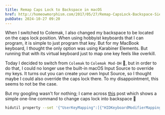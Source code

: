 ```yaml
---
title: Remap Caps Lock to Backspace in macOS
href: http://homeowmorphism.com/2017/05/27/Remap-CapsLock-Backspace-Sierra
pubDate: 2024-10-27 09:20
---
```


When I switched to Colemak, I also changed my backspace to be located on the caps lock position. When using hobbyist keyboards that I can program, it is simple to just program that key. But for my MacBook keyboard, I thought the only option was using Karabiner Elements. But running that with its virtual keyboard just to map one key feels like overkill.

Today I decided to switch from `Colemak` to `Colemak Mod-DH` 🫣, but in order to do that, I could no longer use the built-in macOS Input Source to override my keys. It turns out you can create your own Input Source, so I thought maybe I could also override the caps lock there. To my disappointment, this seems to not be the case.

But my googling wasn't for nothing; I came across [this](http://homeowmorphism.com/2017/05/27/Remap-CapsLock-Backspace-Sierra) post which shows a simple one-line command to change caps lock into backspace 🤯

```bash
hidutil property --set '{"UserKeyMapping":[{"HIDKeyboardModifierMappingSrc":0x700000039,"HIDKeyboardModifierMappingDst":0x70000002A}]}'
```
